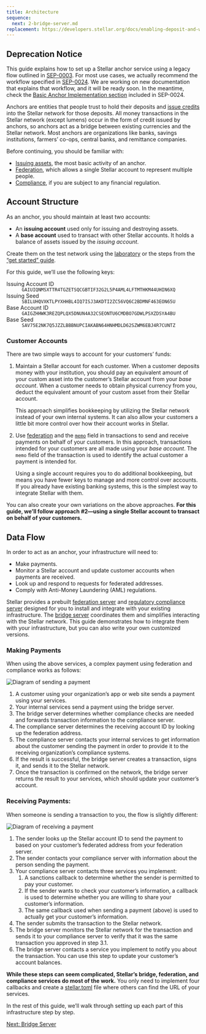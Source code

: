 ```yaml
---
title: Architecture
sequence:
  next: 2-bridge-server.md
replacement: https://developers.stellar.org/docs/enabling-deposit-and-withdrawal/
---
```


## Deprecation Notice

This guide explains how to set up a Stellar anchor service using a legacy flow outlined in [SEP-0003](https://github.com/stellar/stellar-protocol/blob/master/ecosystem/sep-0003.md).  For most use cases, we actually recommend the workflow specified in [SEP-0024](https://github.com/stellar/stellar-protocol/blob/master/ecosystem/sep-0024.md).  We are working on new documentation that explains that workflow, and it will be ready soon.  In the meantime, check the [Basic Anchor Implementation section](https://github.com/stellar/stellar-protocol/blob/master/ecosystem/sep-0024.md#basic-anchor-implementation) included in SEP-0024.

Anchors are entities that people trust to hold their deposits and [issue credits](../issuing-assets.md) into the Stellar network for those deposits. All money transactions in the Stellar network (except lumens) occur in the form of credit issued by anchors, so anchors act as a bridge between existing currencies and the Stellar network. Most anchors are organizations like banks, savings institutions, farmers’ co-ops, central banks, and remittance companies.

Before continuing, you should be familiar with:

- [Issuing assets](../issuing-assets.md), the most basic activity of an anchor.
- [Federation](../concepts/federation.md), which allows a single Stellar account to represent multiple people.
- [Compliance](../compliance-protocol.md), if you are subject to any financial regulation.


## Account Structure

As an anchor, you should maintain at least two accounts:

- An **issuing account** used only for issuing and destroying assets.
- A **base account** used to transact with other Stellar accounts. It holds a balance of assets issued by the *issuing account*.

Create them on the test network using the [laboratory](https://stellar.org/laboratory/) or the steps from the [“get started” guide](../get-started/create-account.md).

For this guide, we’ll use the following keys:

<dl>
  <dt>Issuing Account ID</dt>
  <dd><code>GAIUIQNMSXTTR4TGZETSQCGBTIF32G2L5P4AML4LFTMTHKM44UHIN6XQ</code></dd>
  <dt>Issuing Seed</dt>
  <dd><code>SBILUHQVXKTLPYXHHBL4IQ7ISJ3AKDTI2ZC56VQ6C2BDMNF463EON65U</code></dd>
  <dt>Base Account ID</dt>
  <dd><code>GAIGZHHWK3REZQPLQX5DNUN4A32CSEONTU6CMDBO7GDWLPSXZDSYA4BU</code></dd>
  <dt>Base Seed</dt>
  <dd><code>SAV75E2NK7Q5JZZLBBBNUPCIAKABN64HNHMDLD62SZWM6EBJ4R7CUNTZ</code></dd>
</dl>



### Customer Accounts

There are two simple ways to account for your customers’ funds:

1. Maintain a Stellar account for each customer. When a customer deposits money with your institution, you should pay an equivalent amount of your custom asset into the customer’s Stellar account from your *base account*. When a customer needs to obtain physical currency from you, deduct the equivalent amount of your custom asset from their Stellar account.

    This approach simplifies bookkeeping by utilizing the Stellar network instead of your own internal systems. It can also allow your customers a little bit more control over how their account works in Stellar.

2. Use [federation](../concepts/federation.md) and the [`memo`](../concepts/transactions.md#memo) field in transactions to send and receive payments on behalf of your customers. In this approach, transactions intended for your customers are all made using your *base account*. The `memo` field of the transaction is used to identify the actual customer a payment is intended for.

    Using a single account requires you to do additional bookkeeping, but means you have fewer keys to manage and more control over accounts. If you already have existing banking systems, this is the simplest way to integrate Stellar with them.

You can also create your own variations on the above approaches. **For this guide, we’ll follow approach #2—using a single Stellar account to transact on behalf of your customers.**


## Data Flow

In order to act as an anchor, your infrastructure will need to:

- Make payments.
- Monitor a Stellar account and update customer accounts when payments are received.
- Look up and respond to requests for federated addresses.
- Comply with Anti-Money Laundering (AML) regulations.

Stellar provides a prebuilt [federation server](https://github.com/stellar/go/tree/master/services/federation) and [regulatory compliance server](https://github.com/stellar/bridge-server/blob/master/readme_compliance.md) designed for you to install and integrate with your existing infrastructure. The [bridge server](https://github.com/stellar/bridge-server/blob/master/readme_bridge.md) coordinates them and simplifies interacting with the Stellar network. This guide demonstrates how to integrate them with your infrastructure, but you can also write your own customized versions.

### Making Payments

When using the above services, a complex payment using federation and compliance works as follows:

![Diagram of sending a payment](assets/anchor-send-payment-compliance.png)

1. A customer using your organization’s app or web site sends a payment using your services.
2. Your internal services send a payment using the bridge server.
3. The bridge server determines whether compliance checks are needed and forwards transaction information to the compliance server.
4. The compliance server determines the receiving account ID by looking up the federation address.
5. The compliance server contacts your internal services to get information about the customer sending the payment in order to provide it to the receiving organization’s compliance systems.
6. If the result is successful, the bridge server creates a transaction, signs it, and sends it to the Stellar network.
7. Once the transaction is confirmed on the network, the bridge server returns the result to your services, which should update your customer’s account.


### Receiving Payments:

When someone is sending a transaction to you, the flow is slightly different:

![Diagram of receiving a payment](assets/anchor-receive-payment-compliance.png)

1. The sender looks up the Stellar account ID to send the payment to based on your customer’s federated address from your federation server.
2. The sender contacts your compliance server with information about the person sending the payment.
3. Your compliance server contacts three services you implement:
    1. A sanctions callback to determine whether the sender is permitted to pay your customer.
    2. If the sender wants to check your customer’s information, a callback is used to determine whether you are willing to share your customer’s information.
    3. The same callback used when sending a payment (above) is used to actually get your customer’s information.
4. The sender submits the transaction to the Stellar network.
5. The bridge server monitors the Stellar network for the transaction and sends it to your compliance server to verify that it was the same transaction you approved in step 3.1.
6. The bridge server contacts a service you implement to notify you about the transaction. You can use this step to update your customer’s account balances.

**While these steps can seem complicated, Stellar’s bridge, federation, and compliance services do most of the work.** You only need to implement four callbacks and create a [stellar.toml](../concepts/stellar-toml.md) file where others can find the URL of your services.

In the rest of this guide, we’ll walk through setting up each part of this infrastructure step by step.

<nav class="sequence-navigation">
  <a rel="next" href="2-bridge-server.md">Next: Bridge Server</a>
</nav>
